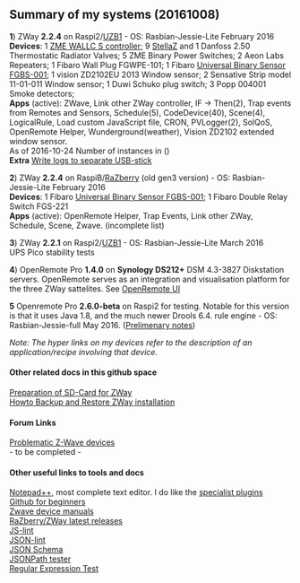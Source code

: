## Summary of my systems (20161008)
**1**) ZWay **2.2.4** on Raspi2/[UZB1](http://www.z-wave.me/index.php?id=28) - OS: Rasbian-Jessie-Lite February 2016     
**Devices**: 1 [ZME WALLC S controller](http://forum.z-wave.me/viewtopic.php?f=3424&t=21965); 9 [StellaZ](http://forum.z-wave.me/viewtopic.php?f=3424&t=20963&p=53657) and 1 Danfoss 2.50 Thermostatic Radiator Valves; 5 ZME Binary Power Switches; 2 Aeon Labs Repeaters; 1 Fibaro Wall Plug FGWPE-101; 1 Fibaro [Universal Binary Sensor FGBS-001](http://www.openremote.org/x/vCBdAQ); 1 vision ZD2102EU 2013 Window sensor; 2 Sensative Strip model 11-01-011 Window sensor; 1 Duwi Schuko plug switch; 3 Popp 004001 Smoke detectors;    
**Apps** (active): ZWave, Link other ZWay controller, IF -> Then(2), Trap events from Remotes and Sensors, Schedule(5), CodeDevice(40), Scene(4), LogicalRule,  Load custom JavaScript file, CRON, PVLogger(2), SolQoS, OpenRemote Helper, Wunderground(weather), Vision ZD2102 extended window sensor.       
As of 2016-10-24 Number of instances in ()      
**Extra** [Write logs to separate USB-stick](https://github.com/pz1/ZWayModules/blob/master/Documentation/PrepareRaspberryPiSDcard.MD#logToUsb)  

**2**) ZWay **2.2.4** on RaspiB/[RaZberry](http://razberry.zwave.me/index.php?id=9) (old gen3 version) - OS: Rasbian-Jessie-Lite February 2016  
**Devices**: 1 Fibaro [Universal Binary Sensor FGBS-001](http://www.openremote.org/x/vCBdAQ); 1 Fibaro Double Relay Switch FGS-221    
**Apps** (active): OpenRemote Helper, Trap Events, Link other ZWay, Schedule, Scene, Zwave. (incomplete list) 

**3**) ZWay **2.2.1** on Raspi2/[UZB1](http://www.z-wave.me/index.php?id=28) - OS: Rasbian-Jessie-Lite March 2016     
UPS Pico stability tests    

**4**) OpenRemote Pro **1.4.0** on **Synology DS212+** DSM 4.3-3827 Diskstation servers. OpenRemote serves as an integration and visualisation platform for the three ZWay sattelites. See [OpenRemote UI](http://www.openremote.org/x/nwFWAQ)    

**5** Openremote Pro **2.6.0-beta** on Raspi2 for testing. Notable for this version is that it uses Java 1.8, and the much newer Drools 6.4. rule engine  - OS: Rasbian-Jessie-full May 2016. ([Prelimenary notes](https://github.com/pz1/ZWayModules/blob/master/Documentation/ZWayVisualistationOnOpenRemote.MD))    

_Note: The hyper links on my devices refer to the description of an application/recipe involving that device._

#### Other related docs in this github space      
[Preparation of SD-Card for ZWay](https://github.com/pz1/ZWayModules/blob/master/Documentation/PrepareRaspberryPiSDcard.MD)    
[Howto Backup and Restore ZWay installation](https://github.com/pz1/ZWayModules/blob/master/Documentation/BackupRestoreClone.MD)    

#### Forum Links    
[Problematic Z-Wave devices](http://forum.z-wave.me/viewtopic.php?f=3423&t=21476)    
\- to be completed \-      
#### Other useful links to tools and docs     
[Notepad++](https://notepad-plus-plus.org/), most complete text editor. I do like the [specialist plugins](http://docs.notepad-plus-plus.org/index.php/Plugin_Central)      
[Github for beginners](http://readwrite.com/2013/09/30/understanding-github-a-journey-for-beginners-part-1/)      
[Zwave device manuals](http://manuals.zwaveeurope.com/)      
[RaZberry/ZWay latest releases](http://razberry.z-wave.me/z-way-server/?C=M;O=D)      
[JS-lint](http://www.javascriptlint.com/online_lint.php)      
[JSON-lint](http://jsonlint.com/)      
[JSON Schema](https://spacetelescope.github.io/understanding-json-schema/UnderstandingJSONSchema.pdf)      
[JSONPath tester](http://ashphy.com/JSONPathOnlineEvaluator/)      
[Regular Expression Test](http://www.regexplanet.com/advanced/java/index.html)      

